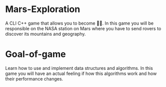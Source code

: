 # Mars-Exploration
A CLI C++ game that allows you to become :man_astronaut:.
In this game you will be responsible on the NASA station on Mars where you have to send rovers to discover its mountains and geography.
# Goal-of-game
Learn how to use and implement data structures and algorithms. In this game you will have an actual feeling if how this algorithms work and how their performance changes.
